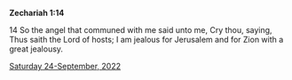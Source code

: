 **Zechariah 1:14**

14 So the angel that communed with me said unto me, Cry thou, saying, Thus saith the Lord of hosts; I am jealous for Jerusalem and for Zion with a great jealousy.

[Saturday 24-September, 2022](https://t.me/s/daily_scripture)

